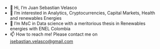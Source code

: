 - 👋 Hi, I’m Juan Sebastian Velasco
- 👀 I’m interested in Analytics, Cryptocurrencies, Capital Markets, Health and renewables Energies
- 🌱 I’m MsC in Data science with a meritorious thesis in Renewables energies with ENEL Colombia
- 📫 How to reach me! Please contact me on jsebastian.velasco@gmail.com

<!---
jsebastianvel/jsebastianvel is a ✨ special ✨ repository because its `README.md` (this file) appears on your GitHub profile.
You can click the Preview link to take a look at your changes.
--->
